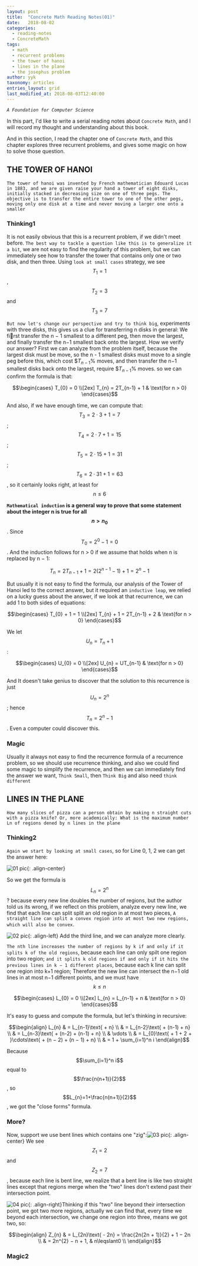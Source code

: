 ```yaml
---
layout: post
title:  "Concrete Math Reading Notes(01)"
date:   2018-08-02
categories:
  - reading-notes
  - ConcreteMath
tags: 
  - math
  - recurrent problems
  - the tower of hanoi
  - lines in the plane
  - the josephus problem
author: yyk
taxonomy: articles
entries_layout: grid
last_modified_at: 2018-08-03T12:40:00
---
```

*`A Foundation for Computer Science`*

In this part, I'd like to write a serial reading notes about `Concrete Math`, and I will record my thought and understanding about this book.

And in this section, I read the chapter one of `Concrete Math`, and this chapter explores three recurrent problems, and gives some magic on how to solve those question.

## THE TOWER OF HANOI

`The tower of hanoi was invented by French mathematician Edouard Lucas in 1883, and we are given raise your hand a tower of eight disks, initially stacked in decreasing size on one of three pegs. The objective is to transfer the entire tower to one of the other pegs, moving only one disk at a time and never moving a larger one onto a smaller`

### Thinking1

It is not easily obvious that this is a recurrent problem, if we didn't meet before. `The best way to tackle a question like this is to generalize it a bit`, we are not easy to find the regularity of this problem, but we can immediately see how to transfer the tower that contains only one or two disk, and then three. Using `look at small cases` strategy, we see $$T_{1}=1$$, $$T_{2}=3$$ and $$T_{3}=7$$

`But now let's change our perspective and try to think big`, experiments with three disks, this gives us a clue for transferring n disks in general: We first transfer the n − 1 smallest to a different peg, then move the largest, and finally transfer the n−1 smallest back onto the largest. How we verify our answer? First we can analyze from the problem itself, because the largest disk must be move, so the n - 1 smallest disks must move to a single peg before this, which cost $$T_{n-1}$% moves, and then transfer the n−1 smallest disks back onto the largest, require $$T_{n-1}$% moves. so we can confirm the formula is that: 

$$\begin{cases}
T_{0} = 0 \\[2ex]
T_{n} = 2T_{n-1} + 1 & \text{for n > 0}
\end{cases}$$

And also, if we have enough time, we can compute that: $$T_{3} = 2·3 + 1 = 7$$; $$T_{4} = 2·7 + 1 = 15$$; $$T_{5} = 2·15 + 1 = 31$$; $$T_{6} = 2·31 + 1 = 63$$, so it certainly looks right, at least for $$n\leqslant6$$

**`Mathematical induction` is a general way to prove that some statement about the integer n is true for all $$n>n_{0}$$**. Since $$T_{0} = 2^{0} − 1 = 0$$. And the induction follows for n > 0 if we assume that holds when n is replaced by n − 1:

$$T_{n} = 2T_{n−1} + 1 = 2(2^{n−1} − 1) + 1 = 2^{n} − 1$$

But usually it is not easy to find the formula, our analysis of the Tower of Hanoi led to the correct answer, but it
required an `inductive leap`, we relied on a lucky guess about the answer, if we look at that recurrence, we can add 1 to both sides of equations: 

$$\begin{cases}
T_{0} + 1 = 1 \\[2ex]
T_{n} + 1 = 2T_{n-1} + 2 & \text{for n > 0}
\end{cases}$$

We let $$U_{n}=T_{n} + 1$$:

$$\begin{cases}
U_{0} = 0 \\[2ex]
U_{n} = UT_{n-1} & \text{for n > 0}
\end{cases}$$

And It doesn't take genius to discover that the solution to this recurrence is just $$U_{n} = 2^{n}$$; hence $$T_{n} = 2^{n} − 1$$. Even a computer could discover this.

### Magic

Usually it always not easy to find the recurrence formula of a recurrence problem, so we should use recurrence thinking, and also we could find some magic to simplify the recurrence, and then we can immediately find the answer we want, `Think Small`, then `Think Big` and also need `think different`

## LINES IN THE PLANE

`How many slices of pizza can a person obtain by making n straight cuts with a pizza knife? Or, more academically: What is the maximum number Ln of regions dened by n lines in the plane`

### Thinking2

`Again we start by looking at small cases`, so for Line 0, 1, 2 we can get the answer here:

![01 pic][01 pic]{: .align-center}

So we get the formula is $$L_{n}=2^{n}$$? because every new line doubles the number of regions, but the author told us its wrong, if we reflect on this problem, analyze every new line, we find that each line can split split an old region in at most two pieces, `A straight line can split a convex region into at most two new regions, which will also be convex`.

![02 pic][02 pic]{: .align-left} Add the third line, and we can analyze more clearly. 

`The nth line increases the number of regions by k if and only if it splits k of the old regions`, because each line can only spilt one region into two region; `and it splits k old regions if and only if it hits the previous lines in k − 1 different places`, because each k line can split one region into k+1 region; Therefore the new line can intersect the n−1 old lines in at most n−1 different points, and we must have $$k\leqslant{n}$$

$$\begin{cases}
L_{0} = 0 \\[2ex]
L_{n} = L_{n-1} + n & \text{for n > 0}
\end{cases}$$

It's easy to guess and compute the formula, but let's thinking in recursive: 

$$\begin{align}
L_{n} & = L_{n-1}\text{ + n}  \\
 & = L_{n-2}\text{ + (n-1) + n} \\
 & = L_{n-3}\text{ + (n-2) + (n-1) + n} \\
 & \vdots \\
 & = L_{0}\text{ + 1 + 2 + }\cdots\text{ + (n − 2) + (n − 1) + n} \\
 & = 1 + \sum_{i=1}^n i
\end{align}$$

Because $$\sum_{i=1}^n i$$ equal to $$\frac{n(n+1)}{2}$$, so $$L_{n}=1+\frac{n(n+1)}{2}$$, we got the "close forms" formula.

### More?

Now, support we use bent lines which contains one "zig":![03 pic][03 pic]{: .align-center} We see $$Z_{1}=2$$ and $$Z_{2}=7$$, because each line is bent line, we realize that a bent line is like two straight lines except that regions merge when the "two" lines don't extend past their intersection point.

![04 pic][04 pic]{: .align-right}Thinking if this "two" line beyond their intersection point, we got two more regions, actually we can find that, every time we beyond each intersection, we change one region into three, means we got two, so:

$$\begin{align}
Z_{n} & = L_{2n}\text{ - 2n} = \frac{2n(2n + 1)}{2} + 1 − 2n  \\
 & = 2n^{2} − n + 1, & n\leqslant0 \\
\end{align}$$

### Magic2



[01 pic]: /images/2018-08-02-ConcreteMath-reading-notes(01)/01.png
[02 pic]: /images/2018-08-02-ConcreteMath-reading-notes(01)/02.png
[03 pic]: /images/2018-08-02-ConcreteMath-reading-notes(01)/03.png
[04 pic]: /images/2018-08-02-ConcreteMath-reading-notes(01)/04.png